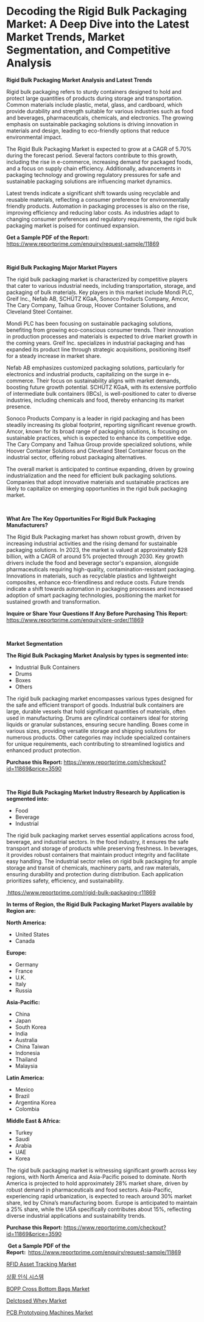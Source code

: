 <p><h1>Decoding the Rigid Bulk Packaging Market: A Deep Dive into the Latest Market Trends, Market Segmentation, and Competitive Analysis</h1></p><p><strong>Rigid Bulk Packaging Market Analysis and Latest Trends</strong></p>
<p><p>Rigid bulk packaging refers to sturdy containers designed to hold and protect large quantities of products during storage and transportation. Common materials include plastic, metal, glass, and cardboard, which provide durability and strength suitable for various industries such as food and beverages, pharmaceuticals, chemicals, and electronics. The growing emphasis on sustainable packaging solutions is driving innovation in materials and design, leading to eco-friendly options that reduce environmental impact.</p><p>The Rigid Bulk Packaging Market is expected to grow at a CAGR of 5.70% during the forecast period. Several factors contribute to this growth, including the rise in e-commerce, increasing demand for packaged foods, and a focus on supply chain efficiency. Additionally, advancements in packaging technology and growing regulatory pressures for safe and sustainable packaging solutions are influencing market dynamics.</p><p>Latest trends indicate a significant shift towards using recyclable and reusable materials, reflecting a consumer preference for environmentally friendly products. Automation in packaging processes is also on the rise, improving efficiency and reducing labor costs. As industries adapt to changing consumer preferences and regulatory requirements, the rigid bulk packaging market is poised for continued expansion.</p></p>
<p><strong>Get a Sample PDF of the Report:&nbsp;</strong> <a href="https://www.reportprime.com/enquiry/request-sample/11869">https://www.reportprime.com/enquiry/request-sample/11869</a></p>
<p>&nbsp;</p>
<p><strong>Rigid Bulk Packaging Major Market Players</strong></p>
<p><p>The rigid bulk packaging market is characterized by competitive players that cater to various industrial needs, including transportation, storage, and packaging of bulk materials. Key players in this market include Mondi PLC, Greif Inc., Nefab AB, SCHÜTZ KGaA, Sonoco Products Company, Amcor, The Cary Company, Taihua Group, Hoover Container Solutions, and Cleveland Steel Container.</p><p>Mondi PLC has been focusing on sustainable packaging solutions, benefiting from growing eco-conscious consumer trends. Their innovation in production processes and materials is expected to drive market growth in the coming years. Greif Inc. specializes in industrial packaging and has expanded its product line through strategic acquisitions, positioning itself for a steady increase in market share.</p><p>Nefab AB emphasizes customized packaging solutions, particularly for electronics and industrial products, capitalizing on the surge in e-commerce. Their focus on sustainability aligns with market demands, boosting future growth potential. SCHÜTZ KGaA, with its extensive portfolio of intermediate bulk containers (IBCs), is well-positioned to cater to diverse industries, including chemicals and food, thereby enhancing its market presence.</p><p>Sonoco Products Company is a leader in rigid packaging and has been steadily increasing its global footprint, reporting significant revenue growth. Amcor, known for its broad range of packaging solutions, is focusing on sustainable practices, which is expected to enhance its competitive edge. The Cary Company and Taihua Group provide specialized solutions, while Hoover Container Solutions and Cleveland Steel Container focus on the industrial sector, offering robust packaging alternatives.</p><p>The overall market is anticipated to continue expanding, driven by growing industrialization and the need for efficient bulk packaging solutions. Companies that adopt innovative materials and sustainable practices are likely to capitalize on emerging opportunities in the rigid bulk packaging market.</p></p>
<p>&nbsp;</p>
<p><strong>What Are The Key Opportunities For Rigid Bulk Packaging Manufacturers?</strong></p>
<p><p>The Rigid Bulk Packaging market has shown robust growth, driven by increasing industrial activities and the rising demand for sustainable packaging solutions. In 2023, the market is valued at approximately $28 billion, with a CAGR of around 5% projected through 2030. Key growth drivers include the food and beverage sector's expansion, alongside pharmaceuticals requiring high-quality, contamination-resistant packaging. Innovations in materials, such as recyclable plastics and lightweight composites, enhance eco-friendliness and reduce costs. Future trends indicate a shift towards automation in packaging processes and increased adoption of smart packaging technologies, positioning the market for sustained growth and transformation.</p></p>
<p><strong>Inquire or Share Your Questions If Any Before Purchasing This Report:</strong> <a href="https://www.reportprime.com/enquiry/pre-order/11869">https://www.reportprime.com/enquiry/pre-order/11869</a></p>
<p>&nbsp;</p>
<p><strong>Market Segmentation</strong></p>
<p><strong>The Rigid Bulk Packaging Market Analysis by types is segmented into:</strong></p>
<p><ul><li>Industrial Bulk Containers</li><li>Drums</li><li>Boxes</li><li>Others</li></ul></p>
<p><p>The rigid bulk packaging market encompasses various types designed for the safe and efficient transport of goods. Industrial bulk containers are large, durable vessels that hold significant quantities of materials, often used in manufacturing. Drums are cylindrical containers ideal for storing liquids or granular substances, ensuring secure handling. Boxes come in various sizes, providing versatile storage and shipping solutions for numerous products. Other categories may include specialized containers for unique requirements, each contributing to streamlined logistics and enhanced product protection.</p></p>
<p><strong>Purchase this Report:&nbsp;</strong><a href="https://www.reportprime.com/checkout?id=11869&price=3590">https://www.reportprime.com/checkout?id=11869&price=3590</a></p>
<p>&nbsp;</p>
<p><strong>The Rigid Bulk Packaging Market Industry Research by Application is segmented into:</strong></p>
<p><ul><li>Food</li><li>Beverage</li><li>Industrial</li></ul></p>
<p><p>The rigid bulk packaging market serves essential applications across food, beverage, and industrial sectors. In the food industry, it ensures the safe transport and storage of products while preserving freshness. In beverages, it provides robust containers that maintain product integrity and facilitate easy handling. The industrial sector relies on rigid bulk packaging for ample storage and transit of chemicals, machinery parts, and raw materials, ensuring durability and protection during distribution. Each application prioritizes safety, efficiency, and sustainability.</p></p>
<p><a href="https://www.reportprime.com/rigid-bulk-packaging-r11869">&nbsp;https://www.reportprime.com/rigid-bulk-packaging-r11869</a></p>
<p><strong>In terms of Region, the Rigid Bulk Packaging Market Players available by Region are:</strong></p>
<p>
    <p> <strong> North America: </strong>
        <ul>
            <li>United States</li>
            <li>Canada</li>
        </ul>
        </p> 
    <p> <strong> Europe: </strong>
        <ul>
            <li>Germany</li>
            <li>France</li>
            <li>U.K.</li>
            <li>Italy</li>
            <li>Russia</li>
        </ul>
        </p> 
    <p> <strong> Asia-Pacific: </strong>
        <ul>
            <li>China</li>
            <li>Japan</li>
            <li>South Korea</li>
            <li>India</li>
            <li>Australia</li>
            <li>China Taiwan</li>
            <li>Indonesia</li>
            <li>Thailand</li>
            <li>Malaysia</li>
        </ul>
        </p> 
    <p> <strong> Latin America: </strong>
        <ul>
            <li>Mexico</li>
            <li>Brazil</li>
            <li>Argentina Korea</li>
            <li>Colombia</li>
        </ul>
        </p> 
    <p> <strong> Middle East & Africa: </strong>
        <ul>
            <li>Turkey</li>
            <li>Saudi</li>
            <li>Arabia</li>
            <li>UAE</li>
            <li>Korea</li>
        </ul>
    </p>
    </p>
<p><p>The rigid bulk packaging market is witnessing significant growth across key regions, with North America and Asia-Pacific poised to dominate. North America is projected to hold approximately 28% market share, driven by robust demand in pharmaceuticals and food sectors. Asia-Pacific, experiencing rapid urbanization, is expected to reach around 30% market share, led by China’s manufacturing boom. Europe is anticipated to maintain a 25% share, while the USA specifically contributes about 15%, reflecting diverse industrial applications and sustainability trends.</p></p>
<p><strong>Purchase this Report: </strong><a href="https://www.reportprime.com/checkout?id=11869&price=3590">https://www.reportprime.com/checkout?id=11869&price=3590</a></p>
<p>&nbsp;<strong>Get a Sample PDF of the Report:&nbsp;&nbsp;</strong><a href="https://www.reportprime.com/enquiry/request-sample/11869">https://www.reportprime.com/enquiry/request-sample/11869</a></p>
<p><strong></strong></p>
<p><p><a href="https://medium.com/@clarenceuvalis67867/rfid-asset-tracking-market-growth-outlook-from-2024-to-2031-and-it-is-projecting-at-7-3-b4971979a1b6">RFID Asset Tracking Market</a></p><p><a href="https://medium.com/@hossainvi014/2024%EB%85%84%EB%B6%80%ED%84%B0-2031%EB%85%84%EA%B9%8C%EC%A7%80-6-6-%EC%9D%98-cagr%EB%A1%9C-%EC%84%B1%EC%9E%A5%ED%95%98%EB%8A%94-%EC%83%81%ED%99%A9-%EC%9D%B8%EC%8B%9D-%EC%8B%9C%EC%8A%A4%ED%85%9C-%EC%8B%9C%EC%9E%A5-%EA%B7%9C%EB%AA%A8%EC%97%90-%EB%8C%80%ED%95%9C-%ED%86%B5%EC%B0%B0%EB%A0%A5-24e8a3d3b4e9">상황 인식 시스템</a></p><p><a href="https://issuu.com/reportprime-2/docs/bopp-cross-bottom-bags-market-size-_60e072b9fa6e83">BOPP Cross Bottom Bags Market</a></p><p><a href="https://issuu.com/reportprime-2/docs/delctosed-whey-market-size-2030.ppt_360511a73d0214">Delctosed Whey Market</a></p><p><a href="https://medium.com/@dannellbugess3/pcb-prototyping-machines-market-global-market-insights-and-sales-trends-2024-to-2031-db79739571ee">PCB Prototyping Machines Market</a></p></p>